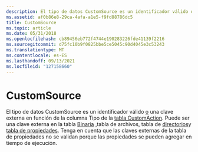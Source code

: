 ```yaml
---
description: El tipo de datos CustomSource es un identificador válido o una clave externa en función de la columna Tipo de la tabla CustomAction.
ms.assetid: af0b86e8-29ca-4afa-a1e5-f9fd88786dc5
title: CustomSource
ms.topic: article
ms.date: 05/31/2018
ms.openlocfilehash: cb89456eb772f4744e190283226fde41139f2216
ms.sourcegitcommit: d75fc10b9f0825bbe5ce5045c90d4045e3c53243
ms.translationtype: MT
ms.contentlocale: es-ES
ms.lasthandoff: 09/13/2021
ms.locfileid: "127158660"
---
```

# <a name="customsource"></a>CustomSource

El tipo de datos CustomSource es un identificador válido [o](identifier.md) una clave externa en función de la columna Tipo de la [tabla CustomAction](customaction-table.md). Puede ser una clave externa en la tabla [Binaria](binary-table.md) [,](file-table.md)tabla de archivos, tabla de [directorios](directory-table.md)y [tabla de propiedades](property-table.md). Tenga en cuenta que las claves externas de la tabla de propiedades no se validan porque las propiedades se pueden agregar en tiempo de ejecución.

 

 



